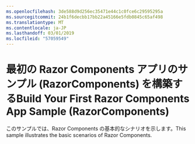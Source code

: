 ```yaml
---
ms.openlocfilehash: 3de588d9d256ec35471e44c1c0fce6c29595295a
ms.sourcegitcommit: 24b1f6decbb17bb22a45166e5fdb0845c65af498
ms.translationtype: MT
ms.contentlocale: ja-JP
ms.lasthandoff: 03/01/2019
ms.locfileid: "57059549"
---
```

# <a name="build-your-first-razor-components-app-sample-razorcomponents"></a><span data-ttu-id="e1a88-101">最初の Razor Components アプリのサンプル (RazorComponents) を構築する</span><span class="sxs-lookup"><span data-stu-id="e1a88-101">Build Your First Razor Components App Sample (RazorComponents)</span></span>

<span data-ttu-id="e1a88-102">このサンプルでは、Razor Components の基本的なシナリオを示します。</span><span class="sxs-lookup"><span data-stu-id="e1a88-102">This sample illustrates the basic scenarios of Razor Components.</span></span>
